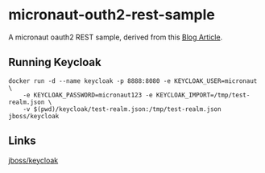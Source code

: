# micronaut-outh2-rest-sample

A micronaut oauth2 REST sample, derived from this [Blog Article](https://piotrminkowski.com/2020/09/21/micronaut-oauth2-and-security-with-keycloak/).

## Running Keycloak
```
docker run -d --name keycloak -p 8888:8080 -e KEYCLOAK_USER=micronaut \
    -e KEYCLOAK_PASSWORD=micronaut123 -e KEYCLOAK_IMPORT=/tmp/test-realm.json \
    -v $(pwd)/keycloak/test-realm.json:/tmp/test-realm.json jboss/keycloak
```

## Links

[jboss/keycloak](https://hub.docker.com/r/jboss/keycloak/)
